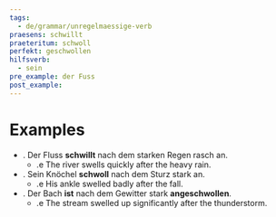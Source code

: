 ```yaml
---
tags:
  - de/grammar/unregelmaessige-verb
praesens: schwillt
praeteritum: schwoll
perfekt: geschwollen
hilfsverb:
  - sein
pre_example: der Fuss
post_example: 
---
```


# Examples
- . Der Fluss **schwillt** nach dem starken Regen rasch an.
	- .e The river swells quickly after the heavy rain.
- . Sein Knöchel **schwoll** nach dem Sturz stark an.
	- .e His ankle swelled badly after the fall.
- . Der Bach **ist** nach dem Gewitter stark **angeschwollen**.
	- .e The stream swelled up significantly after the thunderstorm.
